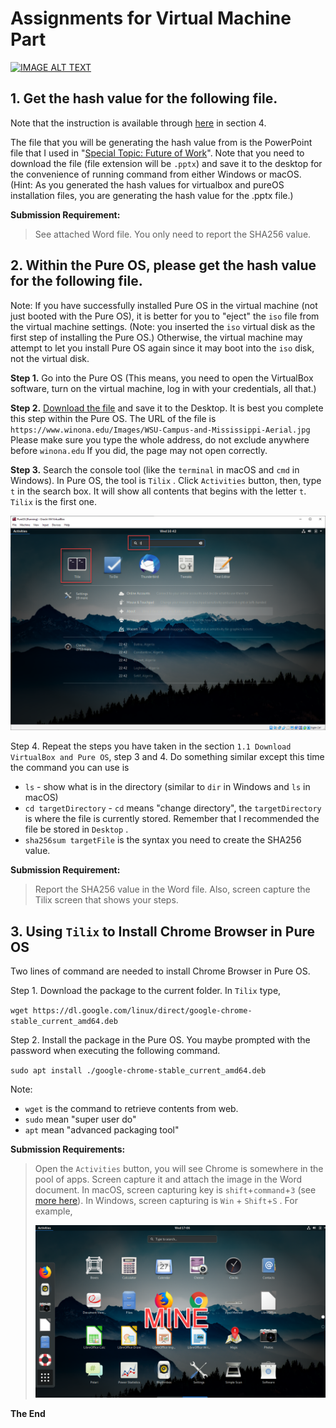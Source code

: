 # Assignments for Virtual Machine Part

[![IMAGE ALT TEXT](http://img.youtube.com/vi/ZmVT3gxJguc/0.jpg)](https://www.youtube.com/watch?v=ZmVT3gxJguc "Generate Hash Values & Install Chrome")


## 1. Get the hash value for the following file. 

Note that the instruction is available through [here](https://zwentt.github.io/wsu-mis-362/1.1%20Download%20VirtualBox%20and%20Pure%20OS) in section 4. 

The file that you will be generating the hash value from is the PowerPoint file that I used in "[Special Topic: Future of Work](https://winona.learn.minnstate.edu/d2l/le/content/5426063/viewContent/51099965/View)". Note that you need to download the file (file extension will be `.pptx`) and save it to the desktop for the convenience of running command from either Windows or macOS. (Hint: As you generated the hash values for virtualbox and pureOS installation files, you are generating the hash value for the .pptx file.)

**Submission Requirement:** 

> See attached Word file. You only need to report the SHA256 value. 

## 2. Within the Pure OS, please get the hash value for the following file.

Note: If you have successfully installed Pure OS in the virtual machine (not just booted with the Pure OS), it is better for you to "eject" the `iso` file from the virtual machine settings.  (Note: you inserted the `iso` virtual disk as the first step of installing the Pure OS.) Otherwise, the virtual machine may attempt to let you install Pure OS again since it may boot into the `iso` disk, not the virtual disk. 

**Step 1.** Go into the Pure OS (This means, you need to open the VirtualBox software, turn on the virtual machine, log in with your credentials, all that.)

**Step 2.** [Download the file](https://www.winona.edu/Images/WSU-Campus-and-Mississippi-Aerial.jpg) and save it to the Desktop. It is best you complete this step within the Pure OS. The URL of the file is `https://www.winona.edu/Images/WSU-Campus-and-Mississippi-Aerial.jpg` Please make sure you type the whole address, do not exclude anywhere before `winona.edu` If you did, the page may not open correctly. 

**Step 3.** Search the console tool (like the `terminal` in macOS and `cmd` in Windows). In Pure OS, the tool is `Tilix` . Click `Activities` button, then, type `t` in the search box. It will show all contents that begins with the letter `t`. `Tilix` is the first one. 

![image-20210901164259576](images/image-20210901164259576-16305325813854.png)

Step 4. Repeat the steps you have taken in the section `1.1 Download VirtualBox and Pure OS`, step 3 and 4. Do something similar except this time the command you can  use is

- `ls` - show what is in the directory (similar to `dir` in Windows and `ls` in macOS)
- `cd targetDirectory` - `cd` means "change directory", the `targetDirectory` is where the file is currently stored. Remember that I recommended the file be stored in `Desktop` . 
- `sha256sum targetFile` is the syntax you need to create the SHA256 value. 

**Submission Requirement:** 

> Report the SHA256 value in the Word file. Also,  screen capture the Tilix screen that shows your steps. 

## 3. Using `Tilix` to Install Chrome Browser in Pure OS

Two lines of command are needed to install Chrome Browser in Pure OS. 

Step 1. Download the package to the current folder. In `Tilix` type, 

`wget https://dl.google.com/linux/direct/google-chrome-stable_current_amd64.deb` 

Step 2. Install the package in the Pure OS. You maybe prompted with the password when executing the following command. 

`sudo apt install ./google-chrome-stable_current_amd64.deb` 

Note: 

- `wget` is the command to retrieve contents from web. 
- `sudo` mean "super user do"
- `apt` mean "advanced packaging tool"

**Submission Requirements:** 

> Open the `Activities` button, you will see Chrome is somewhere in the pool of apps. Screen capture it and attach the image in the Word document. In macOS, screen capturing key is `shift`+`command`+`3` (see [more here](https://support.apple.com/en-us/HT201361)). In Windows, screen capturing is `Win` + `Shift`+`S` . For example, 
>
> ![image-20210901170804765](images/image-20210901170804765-16305340864925.png)



**The End**
